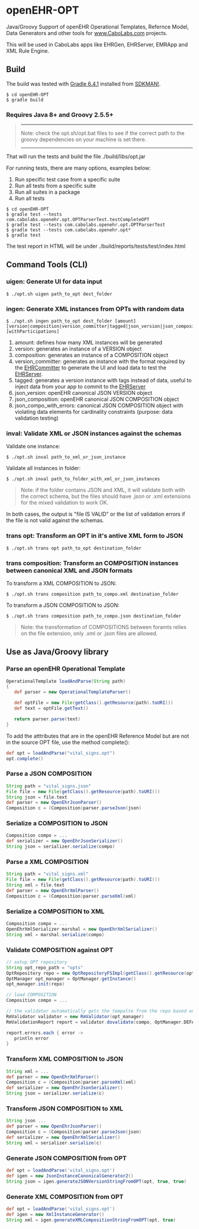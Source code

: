 openEHR-OPT
===========

Java/Groovy Support of openEHR Operational Templates, Refernce Model, Data Generators and other tools for www.CaboLabs.com projects.

This will be used in CaboLabs apps like EHRGen, EHRServer, EMRApp and XML Rule Engine.


## Build

The build was tested with [Gradle 6.4.1](https://gradle.org/install/) installed from [SDKMAN!](https://sdkman.io/).

```shell
$ cd openEHR-OPT
$ gradle build
```

### Requires Java 8+ and Groovy 2.5.5+

> - - - - -
> Note: check the opt.sh/opt.bat files to see if the correct path to the groovy dependencies on your machine is set there.
> - - - - -

That will run the tests and build the file ./build/libs/opt.jar

For running tests, there are many options, examples below:

1. Run specific test case from a specific suite
2. Run all tests from a specific suite
3. Run all suites in a package
4. Run all tests

```shell
$ cd openEHR-OPT
$ gradle test --tests com.cabolabs.openehr.opt.OPTParserTest.testCompleteOPT
$ gradle test --tests com.cabolabs.openehr.opt.OPTParserTest
$ gradle test --tests com.cabolabs.openehr.opt*
$ gradle test
```

The test report in HTML will be under ./build/reports/tests/test/index.html


## Command Tools (CLI)

### uigen: Generate UI for data input

```shell
$ ./opt.sh uigen path_to_opt dest_folder
```

### ingen: Generate XML instances from OPTs with random data

```shell
$ ./opt.sh ingen path_to_opt dest_folder [amount] [version|composition|version_committer|tagged|json_version|json_composition|json_compo_with_errors] [withParticipations]
```

1. amount: defines how many XML instances will be generated
2. version: generates an instance of a VERSION object
3. composition: generates an instance of a COMPOSITION object
4. version_committer: generates an instance with the format required by the [EHRCommitter] to generate the UI and load data to test the [EHRServer].
5. tagged: generates a version instance with tags instead of data, useful to inject data from your app to commit to the [EHRServer]
6. json_version: openEHR canonical JSON VERSION object
7. json_composition: openEHR canonical JSON COMPOSITION object
8. json_compo_with_errors: canonical JSON COMPOSITION object with violating data elements for cardinality constraints (purpose: data validation testing)


### inval: Validate XML or JSON instances against the schemas

Validate one instance:

```shell
$ ./opt.sh inval path_to_xml_or_json_instance
```

Validate all instances in folder:

```shell
$ ./opt.sh inval path_to_folder_with_xml_or_json_instances
```

> Note: if the folder contains JSON and XML, it will validate both with the correct schema, but the files should have .json or .xml extensions for the mixed validation to work OK.


In both cases, the output is "file IS VALID" or the list of validation errors if the file is not valid against the schemas.


### trans opt: Transform an OPT in it's antive XML form to JSON

```shell
$ ./opt.sh trans opt path_to_opt destination_folder
```

### trans composition: Transform an COMPOSITION instances between canonical XML and JSON formats

To transform a XML COMPOSITION to JSON:

```shell
$ ./opt.sh trans composition path_to_compo.xml destination_folder
```
To transform a JSON COMPOSITION to JSON:

```shell
$ ./opt.sh trans composition path_to_compo.json destination_folder
```

> Note: the transformation of COMPOSITIONS between foramts relies on the file extension, only .xml or .json files are allowed.


## Use as Java/Groovy library

### Parse an openEHR Operational Template

```groovy
OperationalTemplate loadAndParse(String path)
{
   def parser = new OperationalTemplateParser()

   def optFile = new File(getClass().getResource(path).toURI())
   def text = optFile.getText()

   return parser.parse(text)
}
```

To add the atttributes that are in the openEHR Reference Model but are not in the source OPT file, use the method complete():

```groovy
def opt = loadAndParse("vital_signs.opt")
opt.complete()
```

### Parse a JSON COMPOSITION

```groovy
String path = "vital_signs.json"
File file = new File(getClass().getResource(path).toURI())
String json = file.text
def parser = new OpenEhrJsonParser()
Composition c = (Composition)parser.parseJson(json)
```

### Serialize a COMPOSITION to JSON

```groovy
Composition compo = ...
def serializer = new OpenEhrJsonSerializer()
String json = serializer.serialize(compo)
```

### Parse a XML COMPOSITION

```groovy
String path = "vital_signs.xml"
File file = new File(getClass().getResource(path).toURI())
String xml = file.text
def parser = new OpenEhrXmlParser()
Composition c = (Composition)parser.parseXml(xml)
```

### Serialize a COMPOSITION to XML

```groovy
Composition compo = ...
OpenEhrXmlSerializer marshal = new OpenEhrXmlSerializer()
String xml = marshal.serialize(compo)
```

### Validate COMPOSITION against OPT

```groovy
// setup OPT repository
String opt_repo_path = "opts"
OptRepository repo = new OptRepositoryFSImpl(getClass().getResource(opt_repo_path).toURI())
OptManager opt_manager = OptManager.getInstance()
opt_manager.init(repo)

// load COMPOSITION
Composition compo = ...

// the validator automatically gets the tempalte from the repo based on the template_id in the COMPOSITION
RmValidator validator = new RmValidator(opt_manager)
RmValidationReport report = validator.dovalidate(compo, OptManager.DEFAULT_NAMESPACE)

report.errors.each { error ->
   println error
}
```

### Transform XML COMPOSITION to JSON

```groovy
String xml = ...
def parser = new OpenEhrXmlParser()
Composition c = (Composition)parser.parseXml(xml)
def serializer = new OpenEhrJsonSerializer()
String json = serializer.serialize(c)
```

### Transform JSON COMPOSITION to XML

```groovy
String json ...
def parser = new OpenEhrJsonParser()
Composition c = (Composition)parser.parseJson(json)
def serializer = new OpenEhrXmlSerializer()
String xml = serializer.serialize(c)
```

### Generate JSON COMPOSITION from OPT

```groovy
def opt = loadAndParse('vital_signs.opt')
def igen = new JsonInstanceCanonicalGenerator2()
String json = igen.generateJSONVersionStringFromOPT(opt, true, true)
```

### Generate XML COMPOSITION from OPT

```groovy
def opt = loadAndParse('vital_signs.opt')
def igen = new XmlInstanceGenerator()
String xml = igen.generateXMLCompositionStringFromOPT(opt, true)
```

[EHRCommitter]: https://github.com/ppazos/EHRCommitter
[EHRServer]: https://github.com/ppazos/cabolabs-ehrserver


